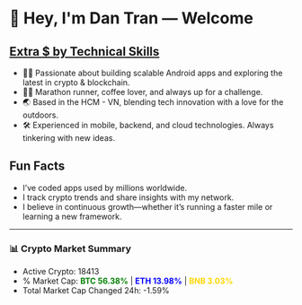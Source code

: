 # 👋 Hey, I'm Dan Tran — Welcome

## <a href="https://dantech.academy" target="_blank">Extra $ by Technical Skills</a>

- 🧑‍💻 Passionate about building scalable Android apps and exploring the latest in crypto & blockchain.
- 🏃‍♂️ Marathon runner, coffee lover, and always up for a challenge.
- 🌏 Based in the HCM - VN, blending tech innovation with a love for the outdoors.
- 🛠️ Experienced in mobile, backend, and cloud technologies. Always tinkering with new ideas.

## Fun Facts

- I’ve coded apps used by millions worldwide.
- I track crypto trends and share insights with my network.
- I believe in continuous growth—whether it’s running a faster mile or learning a new framework.

---

### 📊 Crypto Market Summary

- Active Crypto: 18413
- % Market Cap: <span style="color: green; font-weight: bold;">BTC 56.38%</span> | <span style="color: blue; font-weight: bold;">ETH 13.98%</span> | <span style="color: gold; font-weight: bold;">BNB 3.03%</span>
- Total Market Cap Changed 24h: -1.59%
